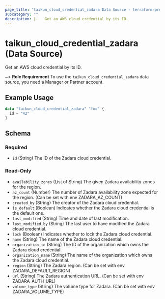 ```yaml
---
page_title: "taikun_cloud_credential_zadara Data Source - terraform-provider-taikun"
subcategory: ""
description: |-   Get an AWS cloud credential by its ID.
---
```


# taikun_cloud_credential_zadara (Data Source)

Get an AWS cloud credential by its ID.

~> **Role Requirement** To use the `taikun_cloud_credential_zadara` data source, you need a Manager or Partner account.

## Example Usage

```terraform
data "taikun_cloud_credential_zadara" "foo" {
  id = "42"
}
```

<!-- schema generated by tfplugindocs -->
## Schema

### Required

- `id` (String) The ID of the Zadara cloud credential.

### Read-Only

- `availability_zones` (List of String) The given Zadara availability zones for the region.
- `az_count` (Number) The number of Zadara availability zone expected for the region. (Can be set with env ZADARA_AZ_COUNT)
- `created_by` (String) The creator of the Zadara cloud credential.
- `is_default` (Boolean) Indicates whether the Zadara cloud credential is the default one.
- `last_modified` (String) Time and date of last modification.
- `last_modified_by` (String) The last user to have modified the Zadara cloud credential.
- `lock` (Boolean) Indicates whether to lock the Zadara cloud credential.
- `name` (String) The name of the Zadara cloud credential.
- `organization_id` (String) The ID of the organization which owns the Zadara cloud credential.
- `organization_name` (String) The name of the organization which owns the Zadara cloud credential.
- `region` (String) The Zadara region. (Can be set with env ZADARA_DEFAULT_REGION)
- `url` (String) The Zadara authentication URL. (Can be set with env ZADARA_AUTH_URL)
- `volume_type` (String) The volume type for Zadara. (Can be set with env ZADARA_VOLUME_TYPE)



